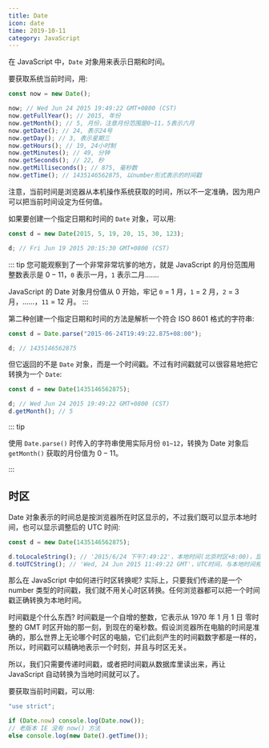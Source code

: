 ```yaml
---
title: Date
icon: date
time: 2019-10-11
category: JavaScript
---
```


在 JavaScript 中，`Date` 对象用来表示日期和时间。

<!-- more -->

要获取系统当前时间，用:

```js
const now = new Date();

now; // Wed Jun 24 2015 19:49:22 GMT+0800 (CST)
now.getFullYear(); // 2015, 年份
now.getMonth(); // 5, 月份，注意月份范围是0~11，5表示六月
now.getDate(); // 24, 表示24号
now.getDay(); // 3, 表示星期三
now.getHours(); // 19, 24小时制
now.getMinutes(); // 49, 分钟
now.getSeconds(); // 22, 秒
now.getMilliseconds(); // 875, 毫秒数
now.getTime(); // 1435146562875, 以number形式表示的时间戳
```

注意，当前时间是浏览器从本机操作系统获取的时间，所以不一定准确，因为用户可以把当前时间设定为任何值。

如果要创建一个指定日期和时间的 `Date` 对象，可以用:

```js
const d = new Date(2015, 5, 19, 20, 15, 30, 123);

d; // Fri Jun 19 2015 20:15:30 GMT+0800 (CST)
```

::: tip
您可能观察到了一个非常非常坑爹的地方，就是 JavaScript 的月份范围用整数表示是 $0 - 11$，`0` 表示一月，`1` 表示二月…….

JavaScript 的 Date 对象月份值从 0 开始，牢记 `0` = 1 月，`1` = 2 月，`2` = 3 月，……，`11` = 12 月。
:::

第二种创建一个指定日期和时间的方法是解析一个符合 ISO 8601 格式的字符串:

```js
const d = Date.parse("2015-06-24T19:49:22.875+08:00");

d; // 1435146562875
```

但它返回的不是 `Date` 对象，而是一个时间戳。不过有时间戳就可以很容易地把它转换为一个 `Date`:

```js
const d = new Date(1435146562875);

d; // Wed Jun 24 2015 19:49:22 GMT+0800 (CST)
d.getMonth(); // 5
```

::: tip

使用 `Date.parse()` 时传入的字符串使用实际月份 `01~12`，转换为 Date 对象后 `getMonth()` 获取的月份值为 $0 - 11$。

:::

## 时区

Date 对象表示的时间总是按浏览器所在时区显示的，不过我们既可以显示本地时间，也可以显示调整后的 UTC 时间:

```js
const d = new Date(1435146562875);

d.toLocaleString(); // '2015/6/24 下午7:49:22'，本地时间(北京时区+8:00)，显示的字符串与操作系统设定的格式有关
d.toUTCString(); // 'Wed, 24 Jun 2015 11:49:22 GMT'，UTC时间，与本地时间相差8小时
```

那么在 JavaScript 中如何进行时区转换呢? 实际上，只要我们传递的是一个 number 类型的时间戳，我们就不用关心时区转换。任何浏览器都可以把一个时间戳正确转换为本地时间。

时间戳是个什么东西? 时间戳是一个自增的整数，它表示从 1970 年 1 月 1 日 零时整的 GMT 时区开始的那一刻，到现在的毫秒数。假设浏览器所在电脑的时间是准确的，那么世界上无论哪个时区的电脑，它们此刻产生的时间戳数字都是一样的，所以，时间戳可以精确地表示一个时刻，并且与时区无关。

所以，我们只需要传递时间戳，或者把时间戳从数据库里读出来，再让 JavaScript 自动转换为当地时间就可以了。

要获取当前时间戳，可以用:

```js
"use strict";

if (Date.now) console.log(Date.now());
// 老版本 IE 没有 now() 方法
else console.log(new Date().getTime());
```
